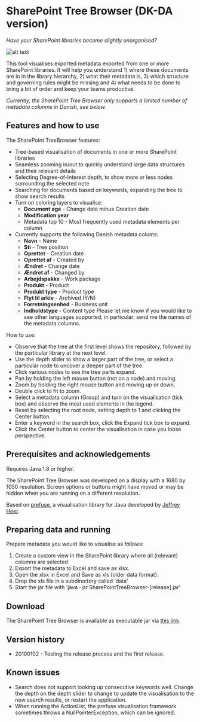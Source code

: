 SharePoint Tree Browser (DK-DA version)
======================
_Have your SharePoint libraries become slightly unorganised?_

![alt text](https://i.imgur.com/VKzTcGD.png "SharePoint Tree Browser example")

This tool visualises exported metadata exported from one or more SharePoint libraries. It will help you understand 1) where these documents are in in the library hierarchy, 2) what their metadata is, 3) which structure and governing rules might be missing and 4) what needs to be done to bring a bit of order and keep your teams productive.

_Currently, the SharePoint Tree Browser only supports a limited number of metadata columns in Danish, see below._

## Features and how to use
The SharePoint TreeBrowser features:
- Tree-based visualisation of documents in one or more SharePoint libraries
- Seamless zooming in/out to quickly understand large data structures and their relevant details
- Selecting Degree-of-Interest depth, to show more or less nodes surrounding the selected note
- Searching for documents based on keywords, expanding the tree to show search results
- Turn on coloring layers to visualise:
  - **Document age** - Change date minus Creation date
  - **Modification year**
  - Metadata top 10 - Most frequently used metadata elements per column
- Currently supports the following Danish metadata colums:
  - **Navn** - Name
  - **Sti** - Tree position
  - **Oprettet** - Creation date
  - **Oprettet af** - Created by
  - **Ændret** - Change date
  - **Ændret af** - Changed by
  - **Arbejdspakke** - Work package
  - **Produkt** - Product
  - **Produkt type** - Product type
  - **Flyt til arkiv** - Archived (Y/N)
  - **Forretningsenhed** - Business unit
  - **Indholdstype** - Content type
Please let me know if you would like to see other languages supported, in particular: send me the names of the metadata columns. 

How to use:
- Observe that the tree at the first level shows the repository, followed by the particular library at the next level.
- Use the depth slider to show a larger part of the tree, or select a particular node to uncover a deeper part of the tree.
- Click various nodes to see the tree parts expand.
- Pan by holding the left mouse button (not on a node) and moving.
- Zoom by holding the right mouse button and moving up or down.
- Double click to fit to zoom.
- Select a metadata column (Group) and turn on the visualisation (tick box) and observe the most used elements in the legend.
- Reset by selecting the root node, setting depth to 1 and clicking the Center button.
- Enter a keyword in the search box, click the Expand tick box to expand.
- Click the Center button to center the visualisation in case you loose perspective.

## Prerequisites and acknowledgements
Requires Java 1.8 or higher. 

The SharePoint Tree Browser was developed on a display with a 1680 by 1050 resolution. Screen options or buttons might have moved or may be hidden when you are running on a different resolution. 

Based on <a href="http://prefuse.org">prefuse</a>, a visualisation library for Java developed by <a href="http://jheer.org">Jeffrey Heer</a>.

## Preparing data and running
Prepare metadata you would like to visualise as follows:
  1. Create a custom view in the SharePoint library where all (relevant) columns are selected
  2. Export the metadata to Excel and save as xlsx.
  3. Open the xlsx in Excel and Save as xls (older data format).
  4. Drop the xls file in a subdirectory called 'data'
  5. Start the jar file with 'java -jar SharePointTreeBrowser-[release].jar'
  
## Download
The SharePoint Tree Browser is available as executable jar via [this link](https://github.com/markhm/sharepoint-treebrowser/blob/master/binaries/SharePointTreeBrowser-20190102.jar).

## Version history
- 20190102 - Testing the release process and the first release.

## Known issues
- Search does not support looking up consecutive keywords well. Change the depth on the depth slider to change to update the visualisation to the new search results, or restart the application.
- When running the ActionList, the prefuse visualisation framework sometimes throws a NullPointerException, which can be ignored.

